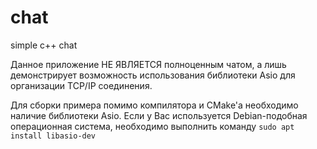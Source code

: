 # chat
simple c++ chat 

Данное приложение НЕ ЯВЛЯЕТСЯ полноценным чатом, а лишь демонстрирует возможность использования библиотеки Asio для организации TCP/IP соединения.

Для сборки примера помимо компилятора и CMake'а необходимо наличие библиотеки Asio.
Если у Вас используется Debian-подобная операционная система, необходимо выполнить команду ```sudo apt install libasio-dev```
